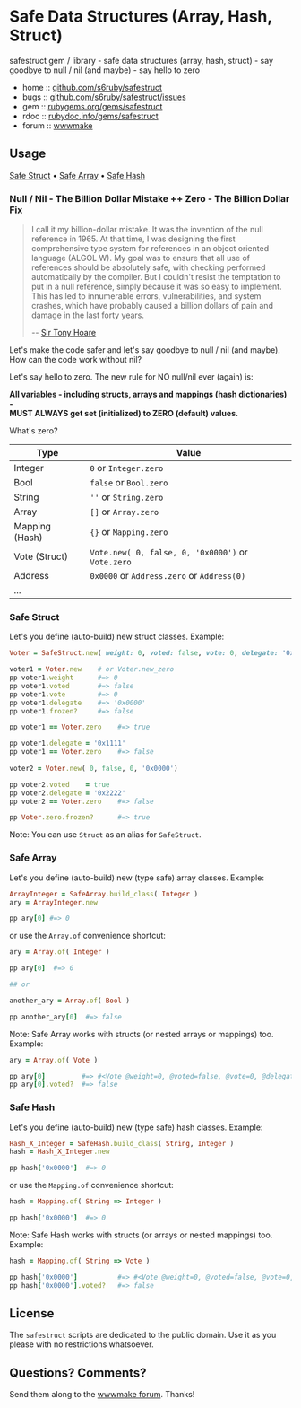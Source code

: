 # Safe Data Structures (Array, Hash, Struct)

safestruct gem / library - safe data structures (array, hash, struct) - say goodbye to null / nil (and maybe) - say hello to zero

* home  :: [github.com/s6ruby/safestruct](https://github.com/s6ruby/safestruct)
* bugs  :: [github.com/s6ruby/safestruct/issues](https://github.com/s6ruby/safestruct/issues)
* gem   :: [rubygems.org/gems/safestruct](https://rubygems.org/gems/safestruct)
* rdoc  :: [rubydoc.info/gems/safestruct](http://rubydoc.info/gems/safestruct)
* forum :: [wwwmake](http://groups.google.com/group/wwwmake)


## Usage

[Safe Struct](#safe-struct)  •
[Safe Array](#safe-array)  •
[Safe Hash](#safe-hash)


### Null / Nil - The Billion Dollar Mistake ++ Zero - The Billion Dollar Fix

> I call it my billion-dollar mistake. It was the invention of the null reference in 1965. 
> At that time, I was designing the first comprehensive type system for references 
> in an object oriented language (ALGOL W). 
> My goal was to ensure that all use of references should be absolutely safe, 
> with checking performed automatically by the compiler. 
> But I couldn't resist the temptation to put in a null reference, 
> simply because it was so easy to implement. 
> This has led to innumerable errors, vulnerabilities, and system crashes, 
> which have probably caused a billion dollars of pain and damage in the last forty years.
>
> -- [Sir Tony Hoare](https://en.wikipedia.org/wiki/Tony_Hoare)


Let's make the code safer and 
let's say goodbye to null / nil (and maybe). 
How can the code work without nil?


Let's say hello to zero.
The new rule for NO null/nil ever (again) is: 

**All variables - including structs, arrays and mappings (hash dictionaries) -  
MUST ALWAYS get set (initialized) to ZERO (default) values.**

What's zero?

| Type           | Value                      |
|----------------|----------------------------|
| Integer        | `0`      or `Integer.zero` |
| Bool           | `false`  or `Bool.zero`    |
| String         | `''` or `String.zero`      |
| Array          | `[]` or `Array.zero`       |
| Mapping (Hash) | `{}` or `Mapping.zero`     |
| Vote (Struct)  | `Vote.new( 0, false, 0, '0x0000')` or `Vote.zero`  |
| Address        | `0x0000` or `Address.zero` or `Address(0)`         |
| ...            |                                                    |


### Safe Struct

Let's you define (auto-build) new struct classes.
Example:

``` ruby
Voter = SafeStruct.new( weight: 0, voted: false, vote: 0, delegate: '0x0000' )

voter1 = Voter.new    # or Voter.new_zero
pp voter1.weight      #=> 0
pp voter1.voted       #=> false
pp voter1.vote        #=> 0
pp voter1.delegate    #=> '0x0000'
pp voter1.frozen?     #=> false

pp voter1 == Voter.zero    #=> true

pp voter1.delegate = '0x1111'
pp voter1 == Voter.zero    #=> false
 
voter2 = Voter.new( 0, false, 0, '0x0000')  

pp voter2.voted    = true
pp voter2.delegate = '0x2222'
pp voter2 == Voter.zero    #=> false

pp Voter.zero.frozen?      #=> true
```

Note: You can use `Struct` as an alias for `SafeStruct`.


### Safe Array

Let's you define (auto-build) new (type safe) array classes.
Example:

``` ruby
ArrayInteger = SafeArray.build_class( Integer )
ary = ArrayInteger.new

pp ary[0] #=> 0
```

or use the `Array.of` convenience shortcut:

``` ruby
ary = Array.of( Integer )

pp ary[0]  #=> 0

## or

another_ary = Array.of( Bool )

pp another_ary[0]  #=> false
```

Note: Safe Array works with structs (or nested arrays or mappings) too. Example:

``` ruby
ary = Array.of( Vote )

pp ary[0]         #=> #<Vote @weight=0, @voted=false, @vote=0, @delegate='0x0000'> 
pp ary[0].voted?  #=> false
```


### Safe Hash

Let's you define (auto-build) new (type safe) hash classes.
Example:

``` ruby
Hash_X_Integer = SafeHash.build_class( String, Integer )
hash = Hash_X_Integer.new

pp hash['0x0000']  #=> 0
```

or use the `Mapping.of` convenience shortcut:

``` ruby
hash = Mapping.of( String => Integer )

pp hash['0x0000']  #=> 0
```


Note: Safe Hash works with structs (or arrays or nested mappings) too. Example:

``` ruby
hash = Mapping.of( String => Vote )

pp hash['0x0000']          #=> #<Vote @weight=0, @voted=false, @vote=0, @delegate='0x0000'> 
pp hash['0x0000'].voted?   #=> false
```



## License

The `safestruct` scripts are dedicated to the public domain.
Use it as you please with no restrictions whatsoever.


## Questions? Comments?

Send them along to the [wwwmake forum](http://groups.google.com/group/wwwmake).
Thanks!
